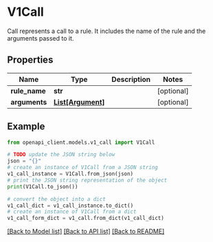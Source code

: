 # V1Call

Call represents a call to a rule. It includes the name of the rule and the arguments passed to it.

## Properties

Name | Type | Description | Notes
------------ | ------------- | ------------- | -------------
**rule_name** | **str** |  | [optional] 
**arguments** | [**List[Argument]**](Argument.md) |  | [optional] 

## Example

```python
from openapi_client.models.v1_call import V1Call

# TODO update the JSON string below
json = "{}"
# create an instance of V1Call from a JSON string
v1_call_instance = V1Call.from_json(json)
# print the JSON string representation of the object
print(V1Call.to_json())

# convert the object into a dict
v1_call_dict = v1_call_instance.to_dict()
# create an instance of V1Call from a dict
v1_call_form_dict = v1_call.from_dict(v1_call_dict)
```
[[Back to Model list]](../README.md#documentation-for-models) [[Back to API list]](../README.md#documentation-for-api-endpoints) [[Back to README]](../README.md)


